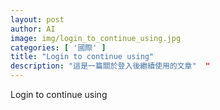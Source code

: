 ```yaml
---
layout: post
author: AI
image: img/login_to_continue_using.jpg
categories: [ '國際' ]
title: "Login to continue using"  
description: "這是一篇關於登入後繼續使用的文章"  "
---
```

Login to continue using